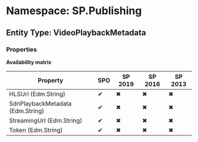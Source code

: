 # Namespace: SP.Publishing
## Entity Type: VideoPlaybackMetadata

### Properties

**Availability matrix**

Property | SPO | SP 2019 | SP 2016 | SP 2013
----------|-----|---------|---------|--------
HLSUrl (Edm.String) | ✔ | ✖ | ✖ | ✖
SdnPlaybackMetadata (Edm.String) | ✔ | ✖ | ✖ | ✖
StreamingUrl (Edm.String) | ✔ | ✖ | ✖ | ✖
Token (Edm.String) | ✔ | ✖ | ✖ | ✖

